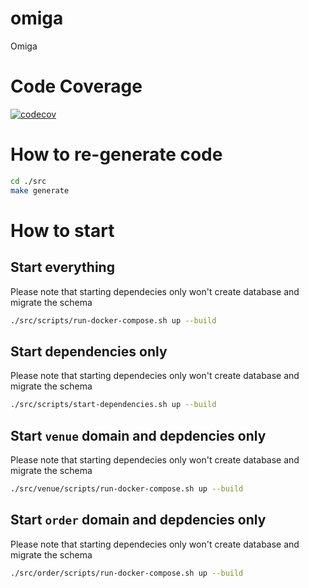 # omiga
Omiga

# Code Coverage
[![codecov](https://codecov.io/gh/omiga-group/omiga/branch/main/graph/badge.svg?token=R1BCXGRWWM)](https://codecov.io/gh/omiga-group/omiga)

# How to re-generate code
```bash
cd ./src
make generate
```

# How to start

## Start everything

Please note that starting dependecies only won't create database and migrate the schema

```bash
./src/scripts/run-docker-compose.sh up --build
```

## Start dependencies only

Please note that starting dependecies only won't create database and migrate the schema

```bash
./src/scripts/start-dependencies.sh up --build
```

## Start `venue` domain and depdencies only

Please note that starting dependecies only won't create database and migrate the schema

```bash
./src/venue/scripts/run-docker-compose.sh up --build
```

## Start `order` domain and depdencies only

Please note that starting dependecies only won't create database and migrate the schema

```bash
./src/order/scripts/run-docker-compose.sh up --build
```
